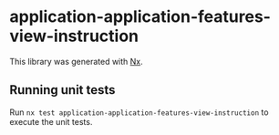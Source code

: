 # application-application-features-view-instruction

This library was generated with [Nx](https://nx.dev).

## Running unit tests

Run `nx test application-application-features-view-instruction` to execute the unit tests.
